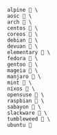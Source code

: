         alpine  \
        aosc  \
        arch  \
        centos  \
        coreos  \
        debian  \
        devuan  \
        elementary  \
        fedora  \
        gentoo  \
        mageia  \
        manjaro  \
        mint  \
        nixos  \
        opensuse  \
        raspbian  \
        sabayon  \
        slackware  \
        tumbleweed  \
        ubuntu 
